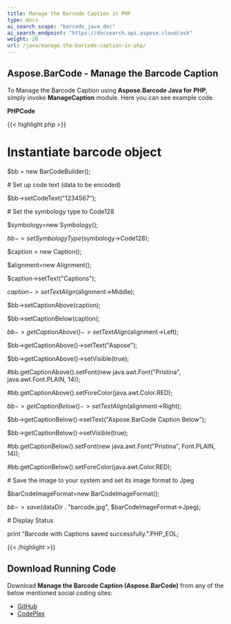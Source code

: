 ```yaml
---
title: Manage the Barcode Caption in PHP
type: docs
ai_search_scope: "barcode_java_doc"
ai_search_endpoint: "https://docsearch.api.aspose.cloud/ask"
weight: 20
url: /java/manage-the-barcode-caption-in-php/
---
```


## **Aspose.BarCode - Manage the Barcode Caption**
To Manage the Barcode Caption using **Aspose.Barcode Java for PHP**, simply invoke **ManageCaption** module. Here you can see example code.

**PHPCode**

{{< highlight php >}}

 # Instantiate barcode object

$bb = new BarCodeBuilder();

\# Set up code text (data to be encoded)

$bb->setCodeText("1234567");

\# Set the symbology type to Code128

$symbology=new Symbology();

$bb->setSymbologyType($symbology->Code128);

$caption = new Caption();

$alignment=new Alignment();

$caption->setText("Captions");

$caption->setTextAlign($alignment->Middle);

$bb->setCaptionAbove(caption);

$bb->setCaptionBelow(caption);

$bb->getCaptionAbove()->setTextAlign($alignment->Left);

$bb->getCaptionAbove()->setText("Aspose");

$bb->getCaptionAbove()->setVisible(true);

#bb.getCaptionAbove().setFont(new java.awt.Font("Pristina", java.awt.Font.PLAIN, 14));

#bb.getCaptionAbove().setForeColor(java.awt.Color.RED);

$bb->getCaptionBelow()->setTextAlign($alignment->Right);

$bb->getCaptionBelow()->setText("Aspose.BarCode Caption Below");

$bb->getCaptionBelow()->setVisible(true);

#bb.getCaptionBelow().setFont(new java.awt.Font("Pristina", Font.PLAIN, 14));

#bb.getCaptionBelow().setForeColor(java.awt.Color.RED);

\# Save the image to your system and set its image format to Jpeg

$barCodeImageFormat=new BarCodeImageFormat();

$bb->save($dataDir . "barcode.jpg", $barCodeImageFormat->Jpeg);

\# Display Status

print "Barcode with Captions saved successfully.".PHP_EOL;

{{< /highlight >}}
## **Download Running Code**
Download **Manage the Barcode Caption (Aspose.BarCode)** from any of the below mentioned social coding sites:

- [GitHub](https://github.com/aspose-barcode/Aspose.BarCode-for-Java/blob/master/Plugins/Aspose_Barcode_Java_for_PHP/src/aspose/barcode/WorkingWithBarcode/UtilityFeatures/ManageCaption.php)
- [CodePlex](https://asposebarcodejavaphp.codeplex.com/SourceControl/latest#src/aspose/barcode/WorkingWithBarcode/UtilityFeatures/ManageCaption.php)
